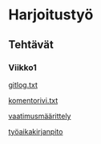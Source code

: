 # Harjoitustyö

## Tehtävät

### Viikko1

[gitlog.txt](https://github.com/kodtld/ot-harjoitustyo/blob/master/laskarit/viikko1/gitlog.txt)

[komentorivi.txt](https://github.com/kodtld/ot-harjoitustyo/blob/master/laskarit/viikko1/komentorivi.txt)

[vaatimusmäärittely](https://github.com/kodtld/ot-harjoitustyo/blob/master/dokumentaatio/vaatimusmaarittely.md)

[työaikakirjanpito](https://github.com/kodtld/ot-harjoitustyo/blob/master/dokumentaatio/tyoaikakirjanpito.md)
